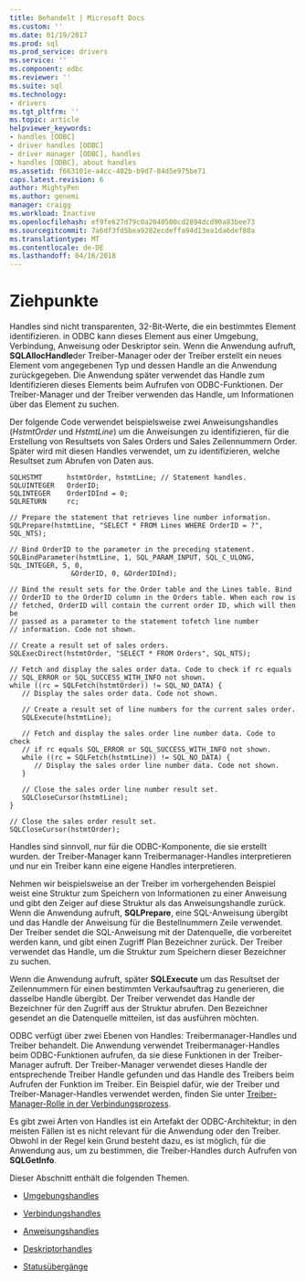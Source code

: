 ```yaml
---
title: Behandelt | Microsoft Docs
ms.custom: ''
ms.date: 01/19/2017
ms.prod: sql
ms.prod_service: drivers
ms.service: ''
ms.component: odbc
ms.reviewer: ''
ms.suite: sql
ms.technology:
- drivers
ms.tgt_pltfrm: ''
ms.topic: article
helpviewer_keywords:
- handles [ODBC]
- driver handles [ODBC]
- driver manager [ODBC], handles
- handles [ODBC], about handles
ms.assetid: f663101e-a4cc-402b-b9d7-84d5e975be71
caps.latest.revision: 6
author: MightyPen
ms.author: genemi
manager: craigg
ms.workload: Inactive
ms.openlocfilehash: ef9fe627d79c0a2040500cd2894dcd90a83bee73
ms.sourcegitcommit: 7a6df3fd5bea9282ecdeffa94d13ea1da6def80a
ms.translationtype: MT
ms.contentlocale: de-DE
ms.lasthandoff: 04/16/2018
---
```

# <a name="handles"></a>Ziehpunkte
Handles sind nicht transparenten, 32-Bit-Werte, die ein bestimmtes Element identifizieren. in ODBC kann dieses Element aus einer Umgebung, Verbindung, Anweisung oder Deskriptor sein. Wenn die Anwendung aufruft, **SQLAllocHandle**der Treiber-Manager oder der Treiber erstellt ein neues Element vom angegebenen Typ und dessen Handle an die Anwendung zurückgegeben. Die Anwendung später verwendet das Handle zum Identifizieren dieses Elements beim Aufrufen von ODBC-Funktionen. Der Treiber-Manager und der Treiber verwenden das Handle, um Informationen über das Element zu suchen.  
  
 Der folgende Code verwendet beispielsweise zwei Anweisungshandles (*HstmtOrder* und *HstmtLine*) um die Anweisungen zu identifizieren, für die Erstellung von Resultsets von Sales Orders und Sales Zeilennummern Order. Später wird mit diesen Handles verwendet, um zu identifizieren, welche Resultset zum Abrufen von Daten aus.  
  
```  
SQLHSTMT      hstmtOrder, hstmtLine; // Statement handles.  
SQLUINTEGER   OrderID;  
SQLINTEGER    OrderIDInd = 0;  
SQLRETURN     rc;  
  
// Prepare the statement that retrieves line number information.  
SQLPrepare(hstmtLine, "SELECT * FROM Lines WHERE OrderID = ?", SQL_NTS);  
  
// Bind OrderID to the parameter in the preceding statement.  
SQLBindParameter(hstmtLine, 1, SQL_PARAM_INPUT, SQL_C_ULONG, SQL_INTEGER, 5, 0,  
               &OrderID, 0, &OrderIDInd);  
  
// Bind the result sets for the Order table and the Lines table. Bind  
// OrderID to the OrderID column in the Orders table. When each row is  
// fetched, OrderID will contain the current order ID, which will then be  
// passed as a parameter to the statement tofetch line number  
// information. Code not shown.  
  
// Create a result set of sales orders.  
SQLExecDirect(hstmtOrder, "SELECT * FROM Orders", SQL_NTS);  
  
// Fetch and display the sales order data. Code to check if rc equals  
// SQL_ERROR or SQL_SUCCESS_WITH_INFO not shown.  
while ((rc = SQLFetch(hstmtOrder)) != SQL_NO_DATA) {  
   // Display the sales order data. Code not shown.  
  
   // Create a result set of line numbers for the current sales order.  
   SQLExecute(hstmtLine);  
  
   // Fetch and display the sales order line number data. Code to check  
   // if rc equals SQL_ERROR or SQL_SUCCESS_WITH_INFO not shown.  
   while ((rc = SQLFetch(hstmtLine)) != SQL_NO_DATA) {  
      // Display the sales order line number data. Code not shown.  
   }  
  
   // Close the sales order line number result set.  
   SQLCloseCursor(hstmtLine);  
}  
  
// Close the sales order result set.  
SQLCloseCursor(hstmtOrder);  
```  
  
 Handles sind sinnvoll, nur für die ODBC-Komponente, die sie erstellt wurden. der Treiber-Manager kann Treibermanager-Handles interpretieren und nur ein Treiber kann eine eigene Handles interpretieren.  
  
 Nehmen wir beispielsweise an der Treiber im vorhergehenden Beispiel weist eine Struktur zum Speichern von Informationen zu einer Anweisung und gibt den Zeiger auf diese Struktur als das Anweisungshandle zurück. Wenn die Anwendung aufruft, **SQLPrepare**, eine SQL-Anweisung übergibt und das Handle der Anweisung für die Bestellnummern Zeile verwendet. Der Treiber sendet die SQL-Anweisung mit der Datenquelle, die vorbereitet werden kann, und gibt einen Zugriff Plan Bezeichner zurück. Der Treiber verwendet das Handle, um die Struktur zum Speichern dieser Bezeichner zu suchen.  
  
 Wenn die Anwendung aufruft, später **SQLExecute** um das Resultset der Zeilennummern für einen bestimmten Verkaufsauftrag zu generieren, die dasselbe Handle übergibt. Der Treiber verwendet das Handle der Bezeichner für den Zugriff aus der Struktur abrufen. Den Bezeichner gesendet an die Datenquelle mitteilen, ist das ausführen möchten.  
  
 ODBC verfügt über zwei Ebenen von Handles: Treibermanager-Handles und Treiber behandelt. Die Anwendung verwendet Treibermanager-Handles beim ODBC-Funktionen aufrufen, da sie diese Funktionen in der Treiber-Manager aufruft. Der Treiber-Manager verwendet dieses Handle der entsprechende Treiber Handle gefunden und das Handle des Treibers beim Aufrufen der Funktion im Treiber. Ein Beispiel dafür, wie der Treiber und Treiber-Manager-Handles verwendet werden, finden Sie unter [Treiber-Manager-Rolle in der Verbindungsprozess](../../../odbc/reference/develop-app/driver-manager-s-role-in-the-connection-process.md).  
  
 Es gibt zwei Arten von Handles ist ein Artefakt der ODBC-Architektur; in den meisten Fällen ist es nicht relevant für die Anwendung oder den Treiber. Obwohl in der Regel kein Grund besteht dazu, es ist möglich, für die Anwendung aus, um zu bestimmen, die Treiber-Handles durch Aufrufen von **SQLGetInfo**.  
  
 Dieser Abschnitt enthält die folgenden Themen.  
  
-   [Umgebungshandles](../../../odbc/reference/develop-app/environment-handles.md)  
  
-   [Verbindungshandles](../../../odbc/reference/develop-app/connection-handles.md)  
  
-   [Anweisungshandles](../../../odbc/reference/develop-app/statement-handles.md)  
  
-   [Deskriptorhandles](../../../odbc/reference/develop-app/descriptor-handles.md)  
  
-   [Statusübergänge](../../../odbc/reference/develop-app/state-transitions.md)
